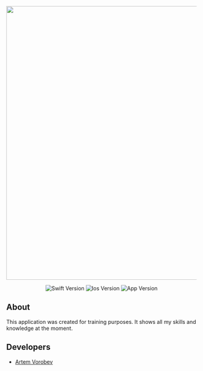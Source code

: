 <p align="center">
      <img src="https://media.giphy.com/media/EauwThrXwq0EWngOcT/giphy.gif" width="726">
</p>

<p align="center">
   <img src="https://img.shields.io/badge/Swift-Version%205-lightgrey" alt="Swift Version">
   <img src="https://img.shields.io/badge/Ios-Version%2015%2B-important" alt="Ios Version">
   <img src="https://img.shields.io/badge/App-Version%201.0-informational" alt="App Version">
</p>

## About

This application was created for training purposes.
It shows all my skills and knowledge at the moment.


## Developers

- [Artem Vorobev](https://gist.github.com/IHIierO)

